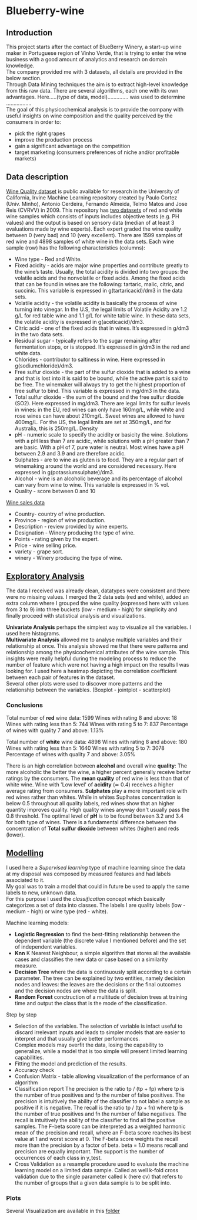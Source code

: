 # Blueberry-wine  

## Introduction

This project starts after the contact of BlueBerry Winery, a start-up wine maker in Portuguese region of Vinho Verde, that is trying to enter the wine business with a good amount of analytics and research on domain knowledge.  
The company provided me with 3 datasets, all details are provided in the below section.  
Through Data Mining techniques the aim is to extract high-level knowledge from this raw data. There are several algorithms, each one with its own advantages. Here.....(type of data, model).............. was used to determine .................  
The goal of this physicochemical analysis is to provide the company with useful insights on wine composition and the quality perceived by the consumers in order to:  
* pick the right grapes  
* improve the production process
* gain a significant advantage on the competition
* target marketing (consumers preferences of niche and/or profitable markets) 

## Data description

[Wine Quality dataset](https://archive.ics.uci.edu/ml/datasets/wine+quality) is public available for research in the University of California, Irvine Machine Learning repository created by Paulo Cortez (Univ. Minho), Antonio Cerdeira, Fernando Almeida, Telmo Matos and Jose Reis (CVRVV) in 2009. This repository has [two datasets](https://github.com/davidellavalle/Blueberry-wine/tree/main/Data) of red and white wine samples which consists of inputs includes objective tests (e.g. PH values) and the output is based on sensory data (median of at least 3 evaluations made by wine experts). Each expert graded the wine quality between 0 (very bad) and 10 (very excellent). There are 1599 samples of red wine and 4898 samples of white wine in the data sets. Each wine sample (row) has the following characteristics (columns):

* Wine type - Red and White. 
* Fixed acidity - acids are major wine properties and contribute greatly to the wine’s taste. Usually, the total acidity is divided into two groups: the volatile acids and the nonvolatile or fixed acids. Among the fixed acids that can be found in wines are the following: tartaric, malic, citric, and succinic. This variable is expressed in g(tartaricacid)/dm3 in the data sets.
* Volatile acidity - the volatile acidity is basically the process of wine turning into vinegar. In the U.S, the legal limits of Volatile Acidity are 1.2 g/L for red table wine and 1.1 g/L for white table wine. In these data sets, the volatile acidity is expressed in g(aceticacid)/dm3.
* Citric acid - one of the fixed acids that in wines. It’s expressed in g/dm3 in the two data sets.
* Residual sugar - typically refers to the sugar remaining after fermentation stops, or is stopped. It’s expressed in g/dm3 in the red and white data.
* Chlorides - contributor to saltiness in wine. Here expressed in g(sodiumchloride)/dm3.
* Free sulfur dioxide - the part of the sulfur dioxide that is added to a wine and that is lost into it is said to be bound, while the active part is said to be free. The winemaker will always try to get the highest proportion of free sulfur to bind. This variable is expressed in mg/dm3 in the data.
* Total sulfur dioxide - the sum of the bound and the free sulfur dioxide (SO2). Here expressed in mg/dm3. There are legal limits for sulfur levels in wines: in the EU, red wines can only have 160mg/L, while white and rose wines can have about 210mg/L. Sweet wines are allowed to have 400mg/L. For the US, the legal limits are set at 350mg/L, and for Australia, this is 250mg/L.
Density
* pH - numeric scale to specify the acidity or basicity the wine. Solutions with a pH less than 7 are acidic, while solutions with a pH greater than 7 are basic. With a pH of 7, pure water is neutral. Most wines have a pH between 2.9 and 3.9 and are therefore acidic.
* Sulphates - are to wine as gluten is to food. They are a regular part of winemaking around the world and are considered necessary. Here expressed in g(potassiumsulphate)/dm3.
* Alcohol - wine is an alcoholic beverage and its percentage of alcohol can vary from wine to wine. This variable is expressed in % vol.
* Quality - score between 0 and 10

[Wine sales data](https://github.com/davidellavalle/Blueberry-wine/tree/main/Data)

* Country- country of wine production.
* Province - region of wine production.
* Description - review provided by wine experts.
* Designation - Winery producing the type of wine.
* Points - rating given by the expert.
* Price - wine selling price.
* variety - grape sort.
* winery - Winery producing the type of wine.

## [Exploratory Analysis](https://github.com/davidellavalle/Blueberry-wine/blob/main/Exploratory%20analysis.ipynb)

The data I received was already clean, datatypes were consistent and there were no missing values. I merged the 2 data sets (red and white), added an extra column where I grouped the wine quality (expressed here with values from 3 to 9) into three buckets (low - medium - high) for simplicity and finally proceed with statistical analysis and visualizations.

**Univariate Analysis** perhaps the simplest way to visualize all the variables. I used here histograms.  
**Multivariate Analysis** allowed me to analyse multiple variables and their relationship at once. This analysis showed me that there were patterns and relationship among the physicochemical attributes of the wine sample. This insights were really helpful during the modeling process to reduce the number of feature which were not having a high impact on the results I was looking for. I used here a heatmap depicting the correlation coefficient between each pair of features in the dataset.  
Several other plots were used to discover more patterns and the relationship between the variables. (Boxplot - jointplot - scatterplot)

### Conclusions

Total number of **red** wine data: 1599
Wines with rating 8 and above: 18
Wines with rating less than 5: 744
Wines with rating 5 to 7: 837
Percentage of wines with quality 7 and above: 1.13%

Total number of **white** wine data: 4898
Wines with rating 8 and above: 180
Wines with rating less than 5: 1640
Wines with rating 5 to 7: 3078
Percentage of wines with quality 7 and above: 3.05%

There is an high correlation between **alcohol** and overall wine **quality**: The more alcoholic the better the wine, a higher percent generally receive better ratings by the consumers.
The **mean quality** of red wine is less than that of white wine.
Wine with 'Low level' of **acidity** (≃ 0.4) receives a higher average rating from consumers.
**Sulphates** play a more important role with red wines rather than whites. While in whites Suplhates concentration is below 0.5 throughout all quality labels, red wines show that an higher quantity improves quality. High quality wines anyway don't usually pass the 0.8 threshold.
The optimal level of **pH** is to be found between 3.2 and 3.4 for both type of wines.
There is a fundamental difference between the concentration of **Total sulfur dioxide** between whites (higher) and reds (lower).

## [Modelling](https://github.com/davidellavalle/Blueberry-wine/tree/main/Modelling)  

I used here a *Supervised learning* type of machine learning since the data at my disposal was composed by measured features and had labels associated to it.  
My goal was to train a model that could in future be used to apply the same labels to new, unknown data.  
For this purpose I used the *classification* concept which basically categorizes a set of data into classes. The labels I are quality labels (low - medium - high) or wine type (red - white).   

Machine learning models:
* **Logistic Regression** to find the best-fitting relationship between the dependent variable (the discrete value I mentioned before) and the set of independent variables.  
* **Knn** K Nearest Neighbour, a simple algorithm that stores all the available cases and classifies the new data or case based on a similarity measure.
* **Decision Tree** where the data is continuously split according to a certain parameter. The tree can be explained by two entities, namely decision nodes and leaves: the leaves are the decisions or the final outcomes and the decision nodes are where the data is split.
* **Random Forest** conctruction of a multitude of decision trees at training time and output the class that is the mode of the classification.

Step by step

* Selection of the variables. The selection of variable is infact useful to discard irrelevant inputs and leads to simpler models that are easier to interpret and that usually give better performances.  
Complex models may overfit the data, losing the capability to generalize, while a model that is too simple will present limited learning capabilities.
* Fitting the model and prediction of the results.
* Accuracy check 
* Confusion Matrix - table allowing visualization of the performance of an algorithm
* Classification report
The precision is the ratio tp / (tp + fp) where tp is the number of true positives and fp the number of false positives. The precision is intuitively the ability of the classifier to not label a sample as positive if it is negative.
The recall is the ratio tp / (tp + fn) where tp is the number of true positives and fn the number of false negatives. The recall is intuitively the ability of the classifier to find all the positive samples.
The F-beta score can be interpreted as a weighted harmonic mean of the precision and recall, where an F-beta score reaches its best value at 1 and worst score at 0. The F-beta score weights the recall more than the precision by a factor of beta. beta = 1.0 means recall and precision are equally important.
The support is the number of occurrences of each class in y_test.
* Cross Validation as a resample procedure used to evaluate the machine learning model on a limited data sample. Called as well k-fold cross validation due to the single parameter called k (here cv) that refers to the number of groups that a given data sample is to be split into.

### Plots

Several Visualization are available in this [folder](https://github.com/davidellavalle/Blueberry-wine/tree/main/Plots%20-%20exploratory%20analysis)